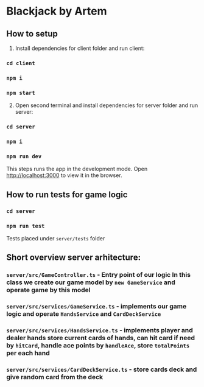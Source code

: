 # Blackjack by Artem

## How to setup

1. Install dependencies for client folder and run client:
### `cd client`
### `npm i`
### `npm start`

2. Open second terminal and install dependencies for server folder and run server:
### `cd server`
### `npm i`
### `npm run dev`

This steps runs the app in the development mode.
Open [http://localhost:3000](http://localhost:3000) to view it in the browser.


## How to run tests for game logic
### `cd server`
### `npm run test`
Tests placed under `server/tests` folder

## Short overview server arhitecture:

### `server/src/GameController.ts` - Entry point of our logic In this class we create our game model by `new GameService` and operate game by this model

### `server/src/services/GameService.ts` - implements our game logic and operate `HandsService` and `CardDeckService`

### `server/src/services/HandsService.ts` - implements player and dealer hands store current cards of hands, can hit card if need by `hitCard`, handle ace points by `handleAce`, store `totalPoints` per each hand

### `server/src/services/CardDeckService.ts` - store cards deck and give random card from the deck

